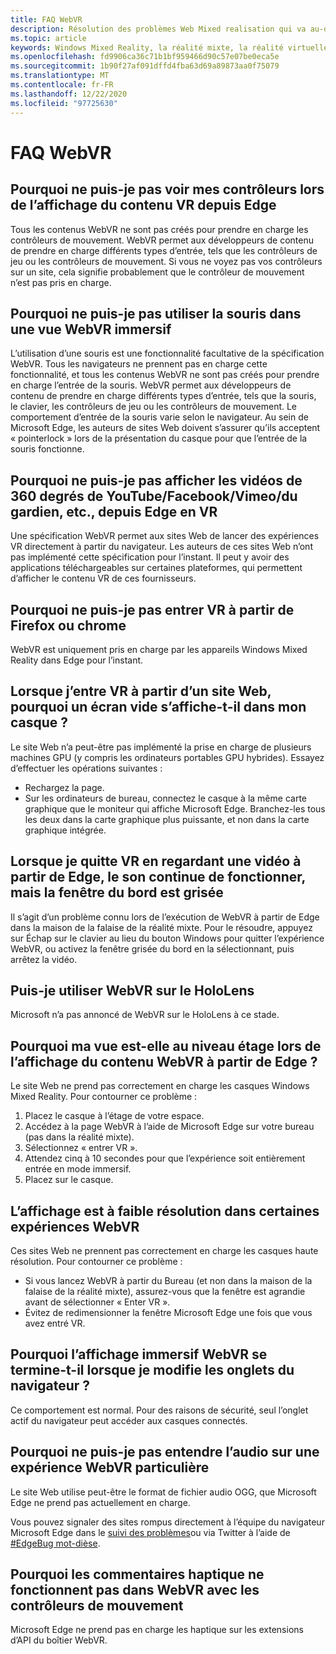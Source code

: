 ```yaml
---
title: FAQ WebVR
description: Résolution des problèmes Web Mixed realisation qui va au-delà de notre documentation de support technique standard.
ms.topic: article
keywords: Windows Mixed Reality, la réalité mixte, la réalité virtuelle, VR, MR, dépannage, erreurs, aide, support, WebVR
ms.openlocfilehash: fd9906ca36c71b1bf959466d90c57e07be0eca5e
ms.sourcegitcommit: 1b90f27af091dffd4fba63d69a89873aa0f75079
ms.translationtype: MT
ms.contentlocale: fr-FR
ms.lasthandoff: 12/22/2020
ms.locfileid: "97725630"
---
```

# <a name="webvr-faqs"></a>FAQ WebVR

## <a name="why-cant-i-see-my-controllers-when-viewing-vr-content-from-edge"></a>Pourquoi ne puis-je pas voir mes contrôleurs lors de l’affichage du contenu VR depuis Edge

Tous les contenus WebVR ne sont pas créés pour prendre en charge les contrôleurs de mouvement. WebVR permet aux développeurs de contenu de prendre en charge différents types d’entrée, tels que les contrôleurs de jeu ou les contrôleurs de mouvement. Si vous ne voyez pas vos contrôleurs sur un site, cela signifie probablement que le contrôleur de mouvement n’est pas pris en charge.

## <a name="why-cant-i-use-the-mouse-in-an-immersive-webvr-view"></a>Pourquoi ne puis-je pas utiliser la souris dans une vue WebVR immersif

L’utilisation d’une souris est une fonctionnalité facultative de la spécification WebVR. Tous les navigateurs ne prennent pas en charge cette fonctionnalité, et tous les contenus WebVR ne sont pas créés pour prendre en charge l’entrée de la souris. WebVR permet aux développeurs de contenu de prendre en charge différents types d’entrée, tels que la souris, le clavier, les contrôleurs de jeu ou les contrôleurs de mouvement. Le comportement d’entrée de la souris varie selon le navigateur. Au sein de Microsoft Edge, les auteurs de sites Web doivent s’assurer qu’ils acceptent « pointerlock » lors de la présentation du casque pour que l’entrée de la souris fonctionne.

## <a name="why-cant-i-view-360-degree-videos-from-youtubefacebookvimeothe-guardian-etc-from-edge-in-vr"></a>Pourquoi ne puis-je pas afficher les vidéos de 360 degrés de YouTube/Facebook/Vimeo/du gardien, etc., depuis Edge en VR

Une spécification WebVR permet aux sites Web de lancer des expériences VR directement à partir du navigateur. Les auteurs de ces sites Web n’ont pas implémenté cette spécification pour l’instant. Il peut y avoir des applications téléchargeables sur certaines plateformes, qui permettent d’afficher le contenu VR de ces fournisseurs.

## <a name="why-cant-i-enter-vr-from-firefox-or-chrome"></a>Pourquoi ne puis-je pas entrer VR à partir de Firefox ou chrome

WebVR est uniquement pris en charge par les appareils Windows Mixed Reality dans Edge pour l’instant.

## <a name="when-i-enter-vr-from-a-website-why-do-i-see-a-blank-screen-in-my-headset"></a>Lorsque j’entre VR à partir d’un site Web, pourquoi un écran vide s’affiche-t-il dans mon casque ?

Le site Web n’a peut-être pas implémenté la prise en charge de plusieurs machines GPU (y compris les ordinateurs portables GPU hybrides). Essayez d’effectuer les opérations suivantes :

* Rechargez la page.
* Sur les ordinateurs de bureau, connectez le casque à la même carte graphique que le moniteur qui affiche Microsoft Edge. Branchez-les tous les deux dans la carte graphique plus puissante, et non dans la carte graphique intégrée.

## <a name="when-i-exit-vr-when-watching-a-video-from-edge-the-sound-continues-playing-but-the-edge-window-is-grayed-out"></a>Lorsque je quitte VR en regardant une vidéo à partir de Edge, le son continue de fonctionner, mais la fenêtre du bord est grisée

Il s’agit d’un problème connu lors de l’exécution de WebVR à partir de Edge dans la maison de la falaise de la réalité mixte. Pour le résoudre, appuyez sur Échap sur le clavier au lieu du bouton Windows pour quitter l’expérience WebVR, ou activez la fenêtre grisée du bord en la sélectionnant, puis arrêtez la vidéo.

## <a name="can-i-use-webvr-on-the-hololens"></a>Puis-je utiliser WebVR sur le HoloLens

Microsoft n’a pas annoncé de WebVR sur le HoloLens à ce stade.

## <a name="why-is-my-view-at-floor-level-when-viewing-webvr-content-from-edge"></a>Pourquoi ma vue est-elle au niveau étage lors de l’affichage du contenu WebVR à partir de Edge ?

Le site Web ne prend pas correctement en charge les casques Windows Mixed Reality. Pour contourner ce problème :

1. Placez le casque à l’étage de votre espace.
2. Accédez à la page WebVR à l’aide de Microsoft Edge sur votre bureau (pas dans la réalité mixte).
3. Sélectionnez « entrer VR ».
4. Attendez cinq à 10 secondes pour que l’expérience soit entièrement entrée en mode immersif.
5. Placez sur le casque.

## <a name="the-display-is-low-resolution-in-some-webvr-experiences"></a>L’affichage est à faible résolution dans certaines expériences WebVR

Ces sites Web ne prennent pas correctement en charge les casques haute résolution. Pour contourner ce problème :

* Si vous lancez WebVR à partir du Bureau (et non dans la maison de la falaise de la réalité mixte), assurez-vous que la fenêtre est agrandie avant de sélectionner « Enter VR ».
* Évitez de redimensionner la fenêtre Microsoft Edge une fois que vous avez entré VR.

## <a name="why-does-the-webvr-immersive-view-exit-when-i-change-browser-tabs"></a>Pourquoi l’affichage immersif WebVR se termine-t-il lorsque je modifie les onglets du navigateur ?

Ce comportement est normal. Pour des raisons de sécurité, seul l’onglet actif du navigateur peut accéder aux casques connectés.

## <a name="why-cant-i-hear-audio-on-a-particular-webvr-experience"></a>Pourquoi ne puis-je pas entendre l’audio sur une expérience WebVR particulière

Le site Web utilise peut-être le format de fichier audio OGG, que Microsoft Edge ne prend pas actuellement en charge.

Vous pouvez signaler des sites rompus directement à l’équipe du navigateur Microsoft Edge dans le [suivi des problèmes](https://developer.microsoft.com/microsoft-edge/platform/issues/)ou via Twitter à l’aide de [#EdgeBug mot-dièse](https://blogs.windows.com/msedgedev/2016/08/11/edgebug-twitter/).

## <a name="why-does-haptic-feedback-not-work-in-webvr-with-motion-controllers"></a>Pourquoi les commentaires haptique ne fonctionnent pas dans WebVR avec les contrôleurs de mouvement

Microsoft Edge ne prend pas en charge les haptique sur les extensions d’API du boîtier WebVR.